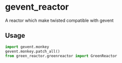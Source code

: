 # gevent_reactor
A reactor which make twisted compatible with gevent 


## Usage

```python
import gevent.monkey
gevent.monkey.patch_all()
from green_reactor.greenreactor import GreenReactor

```
